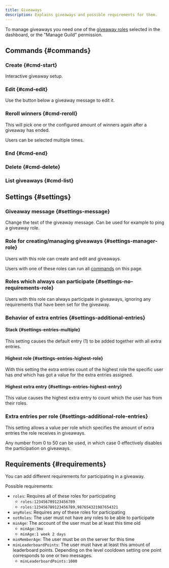 ```yaml
---
title: Giveaways
description: Explains giveaways and possible requirements for them.
---
```


To manage giveaways you need one of the [giveaway roles](https://tomatenkuchen.com/dashboard/settings#giveawayManageRoles) selected in the dashboard, or the "Manage Guild" permission.

## Commands {#commands}

### Create {#cmd-start}

Interactive giveaway setup.

<Command slash="giveaway start"></Command>

### Edit {#cmd-edit}

Use the button below a giveaway message to edit it.

### Reroll winners {#cmd-reroll}

<Command slash="giveaway reroll message:Message ID" message="giveaway reroll <Message ID>"></Command>

This will pick one or the configured amount of winners again after a giveaway has ended.

Users can be selected multiple times.

### End {#cmd-end}

<Command slash="giveaway end message:Message ID" message="giveaway end <Message ID>"></Command>

### Delete {#cmd-delete}

<Command slash="giveaway delete message:Message ID" message="giveaway delete <Message ID>"></Command>

### List giveaways {#cmd-list}

<Command slash="giveaway list"></Command>

## Settings {#settings}

### Giveaway message {#settings-message}

Change the text of the giveaway message. Can be used for example to ping a giveaway role.

### Role for creating/managing giveaways {#settings-manager-role}

Users with this role can create and edit and giveaways.

Users with one of these roles can run all [commands](#commands) on this page.

### Roles which always can participate {#settings-no-requirements-role}

Users with this role can always participate in giveaways, ignoring any requirements that have been set for the giveaway.

### Behavior of extra entries {#settings-additional-entries}

#### Stack {#settings-entries-multiple}

This setting causes the default entry (1) to be added together with all extra entries.

#### Highest role {#settings-entries-highest-role}

With this setting the extra entries count of the highest role the specific user has *and* which has got a value for the extra entries assigned.

#### Highest extra entry {#settings-entries-highest-entry}

This value causes the highest extra entry to count which the user has from their roles.

### Extra entries per role {#settings-additional-role-entries}

This setting allows a value per role which specifies the amount of extra entries the role receives in giveaways.

Any number from 0 to 50 can be used, in which case 0 effectively disables the participation on giveaways.

## Requirements {#requirements}

You can add different requirements for participating in a giveaway.

Possible requirements:
- `roles`: Requires all of these roles for participating
	- `roles:123456789123456789`
	- `roles:123456789123456789,987654321987654321`
- `anyRoles`: Requires any of these roles for participating
- `notRoles`: The user must not have any roles to be able to participate
- `minAge`: The account of the user must be at least this time old
	- `minAge:3mo`
	- `minAge:1 week 2 days`
- `minMemberAge`: The user must be on the server for this time
- `minLeaderboardPoints`: The user must have at least this amount of leaderboard points. Depending on the level cooldown setting one point corresponds to one or two messages.
	- `minLeaderboardPoints:1000`
